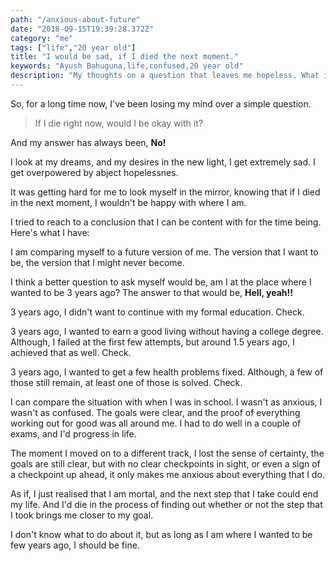```yaml
---
path: "/anxious-about-future"
date: "2018-09-15T19:39:28.372Z"
category: "me"
tags: ["life","20 year old"]
title: "I would be sad, if I died the next moment."
keywords: "Ayush Bahuguna,life,confused,20 year old"
description: "My thoughts on a question that leaves me hopeless. What if I die the next moment?"
---
```


So, for a long time now, I've been losing my mind over a simple question.

> If I die right now, would I be okay with it?

And my answer has always been, **No!**

I look at my dreams, and my desires in the new light, I get extremely sad. I get overpowered by abject hopelessnes.

It was getting hard for me to look myself in the mirror, knowing that if I died in the next moment, I wouldn't be happy with where I am.

I tried to reach to a conclusion that I can be content with for the time being. Here's what I have:

I am comparing myself to a future version of me. The version that I want to be, the version that I might never become.

I think a better question to ask myself would be, am I at the place where I wanted to be 3 years ago? The answer to that would be, **Hell, yeah!!**

3 years ago, I didn't want to continue with my formal education. Check.

3 years ago, I wanted to earn a good living without having a college degree. Although, I failed at the first few attempts, but around 1.5 years ago, I achieved that as well. Check.

3 years ago, I wanted to get a few health problems fixed. Although, a few of those still remain, at least one of those is solved. Check.

I can compare the situation with when I was in school. I wasn't as anxious, I wasn't as confused. The goals were clear, and the proof of everything working out for good was all around me. I had to do well in a couple of exams, and I'd progress in life.

The moment I moved on to a different track, I lost the sense of certainty, the goals are still clear, but with no clear checkpoints in sight, or even a sign of a checkpoint up ahead, it only makes me anxious about everything that I do. 

As if, I just realised that I am mortal, and the next step that I take could end my life. And I'd die in the process of finding out whether or not the step that I took brings me closer to my goal.

I don't know what to do about it, but as long as I am where I wanted to be few years ago, I should be fine.